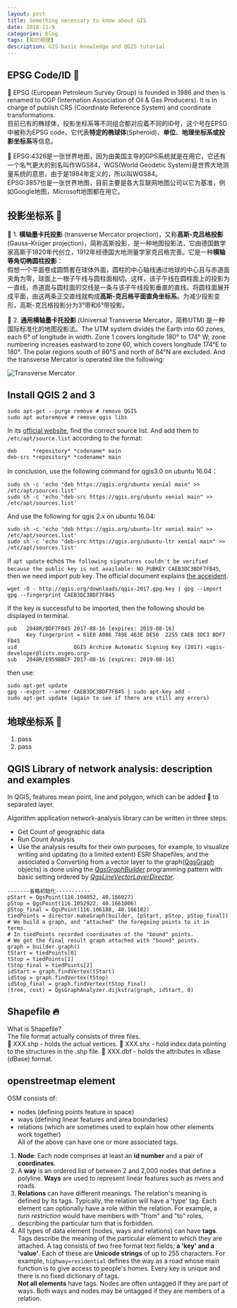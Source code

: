 ```yaml
---
layout: post
title: Something necessary to know about GIS
date: 2018-11-9
categories: blog
tags: [知识梳理]
description: GIS basic knowledge and QGIS tutorial
---
```


## EPSG Code/ID :monkey:

:penguin: EPSG (European Petroleum Survey Group) is founded in 1986 and then is renamed to OGP (Internation Association of Oil & Gas Producers). It is in charge of publish CRS (Coordinate Reference System) and coordinate transformations.  
目前已有的椭球体，投影坐标系等不同组合都对应着不同的ID号，这个号在EPSG中被称为EPSG code，它代表**特定的椭球体**(Spheroid)、**单位**、**地理坐标系或投影坐标系**等信息。  

:blowfish: EPSG:4326是一张世界地图，因为由美国主导的GPS系统就是在用它，它还有一个名气更大的别名叫作WGS84，WGS(World Geodetic System)是世界大地测量系统的意思，由于是1984年定义的，所以叫WGS84。  
EPSG:3857也是一张世界地图，目前主要是各大互联网地图公司以它为基准，例如Google地图，Microsoft地图都在用它。  

## 投影坐标系 :bear:

:octopus: 1. **横轴墨卡托投影** (transverse Mercator projection)，又称**高斯-克吕格投影** (Gauss–Krüger projection)，简称高斯投影，是一种地图投影法，它由德国数学家高斯于1820年代创立，1912年经德国大地测量学家克吕格完善。它是一种**横轴等角切椭圆柱投影**：  
假想一个平面卷成圆筒套在球体外面，圆柱的中心轴线通过地球的中心且与赤道面夹角为零，球面上一根子午线与圆柱面相切。这样，该子午线在圆柱面上的投影为一直线，赤道面与圆柱面的交线是一条与该子午线投影垂直的直线。将圆柱面展开成平面，由这两条正交直线就构成**高斯-克吕格平面直角坐标系**。为减少投影变形，高斯-克吕格投影分为3°带和6°带投影。

:honeybee: 2. **通用横轴墨卡托投影** (Universal Transverse Mercator，简称UTM) 是一种国际标准化的地图投影法。The UTM system divides the Earth into 60 zones, each 6° of longitude in width. Zone 1 covers longitude 180° to 174° W; zone numbering increases eastward to zone 60, which covers longitude 174°E to 180°. The polar regions south of 80°S and north of 84°N are excluded. And the transverse Mercator is operated like the following:  

![Transverse Mercator](https://github.com/bryanibit/bryanibit.github.io/raw/master/img/doc/traverse_mercator.png)

## Install QGIS 2 and 3

```
sudo apt-get --purge remove # remove QGIS
sudo apt autoremove # remove qgis libs
```
In its [official website](https://qgis.org/en/site/forusers/alldownloads.html), find the correct source list. And add them to ```/etc/apt/source.list``` according to the format:
```
deb     *repository* *codename* main
deb-src *repository* *codename* main
```

In conclusion, use the following command for qgis3.0 on ubuntu 16.04：
```
sudo sh -c 'echo "deb https://qgis.org/ubuntu xenial main" >> /etc/apt/sources.list'
sudo sh -c 'echo "deb-src https://qgis.org/ubuntu xenial main" >> /etc/apt/sources.list'
```

And use the following for qgis 2.x on ubuntu 16.04:
```
sudo sh -c 'echo "deb https://qgis.org/ubuntu-ltr xenial main" >> /etc/apt/sources.list'
sudo sh -c 'echo "deb-src https://qgis.org/ubuntu-ltr xenial main" >> /etc/apt/sources.list'
```

If ```apt update``` echos ```The following signatures couldn't be verified because the public key is not available: NO_PUBKEY CAEB3DC3BDF7FB45```, then we need import pub key. The official document explains [the acceident](https://www.qgis.org/en/site/forusers/alldownloads.html#debian-ubuntu).

```
wget -O - http://qgis.org/downloads/qgis-2017.gpg.key | gpg --import
gpg --fingerprint CAEB3DC3BDF7FB45
```
If the key is successful to be imported, then the following should be displayed in terminal.
```
pub   2048R/BDF7FB45 2017-08-16 [expires: 2019-08-16]
      Key fingerprint = 61E0 A086 749E 463E DE50  2255 CAEB 3DC3 BDF7 FB45
uid                  QGIS Archive Automatic Signing Key (2017) <qgis-developer@lists.osgeo.org>
sub   2048R/E959BBCF 2017-08-16 [expires: 2019-08-16]
```
then use:
```
sudo apt-get update
gpg --export --armor CAEB3DC3BDF7FB45 | sudo apt-key add -
sudo apt-get update (again to see if there are still any errors)
```

## 地球坐标系 :dolphin:

1. pass
2. pass

## QGIS Library of network analysis: description and examples

In QGIS, features mean point, line and polygon, which can be added :pencil: to separated layer.  

Algorithm application network-analysis library can be written in three steps:  
* Get Count of geographic data  
* Run Count Analysis  
* Use the analysis results for their own purposes, for example, to visualize  
writing and updating (to a limited extent) ESRI Shapefiles, and the associated a
Converting from a vector layer to the graph([QgsGraph](https://qgis.org/api/classQgsGraph.html) objects) is done using the [*QgsGraphBuilder*](http://qgis.org/api/classQgsGraphBuilder.html) programming pattern with basic setting ordered by [*QgsLineVectorLayerDirector*](http://qgis.org/api/classQgsLineVectorLayerDirector.html).

```
-------省略初始化-----------
pStart = QgsPoint(116.104052, 40.166027)
pStop = QgsPoint(116.1052922, 40.1661006)
pStop_final = QgsPoint(116.106188, 40.166182)
tiedPoints = director.makeGraph(builder, [pStart, pStop, pStop_final])
# We build a graph, and "attached" the foregoing points to it in terms.
# In tiedPoints recorded coordinates of the "bound" points.
# We got the final result graph attached with "bound" points.
graph = builder.graph()
tStart = tiedPoints[0]
tStop = tiedPoints[1]
tStop_final = tiedPoints[2]
idStart = graph.findVertex(tStart)
idStop = graph.findVertex(tStop)
idStop_final = graph.findVertex(tStop_final)
(tree, cost) = QgsGraphAnalyzer.dijkstra(graph, idStart, 0)
```

## Shapefile :fire:

What is Shapefile?  
The file format actually consists of three files.  
:kiss: XXX.shp - holds the actual vertices.
:kiss: XXX.shx - hold index data pointing to the structures in the .shp file.
:kiss: XXX.dbf - holds the attributes in xBase (dBase) format.

## openstreetmap element

OSM consists of:  
* nodes (defining points feature in space)  
* ways (defining linear features and area boundaries)  
* relations (which are sometimes used to explain how other elements work together)  
All of the above can have one or more associated tags.  

1. **Node**: Each node comprises at least an **id number** and a pair of **coordinates**.  
2. A **way** is an ordered list of between 2 and 2,000 nodes that define a polyline. **Ways** are used to represent linear features such as rivers and roads.   
3. **Relations** can have different meanings. The relation's meaning is defined by its tags. Typically, the relation will have a 'type' tag. Each element can optionally have a role within the relation. For example, a *turn restriction* would have members with "from" and "to" roles, describing the particular turn that is forbidden.
4. All types of data element (nodes, ways and relations) can have **tags**. Tags describe the meaning of the particular element to which they are attached. A tag consists of two free format text fields; **a 'key' and a 'value'**. Each of these are **Unicode strings** of up to 255 characters. For example, ```highway=residential``` defines the way as a road whose main function is to give access to people's homes. Every key is unique and there is no fixed dictionary of tags.  
**Not all elements** have tags. Nodes are often untagged if they are part of ways. Both ways and nodes may be untagged if they are members of a relation.


